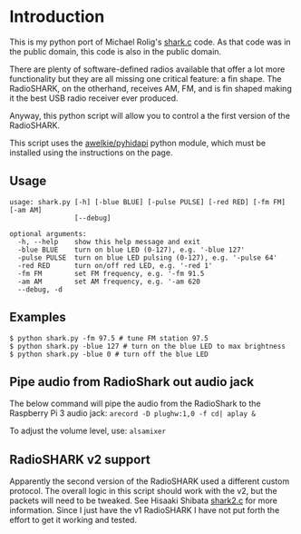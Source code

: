 # Introduction

This is my python port of Michael Rolig's [shark.c](https://raw.githubusercontent.com/benjaminmetzler/til/main/misc/archive/shark.c) code.  As that code was in the public domain, this code is also in the public domain.

There are plenty of software-defined radios available that offer a lot more functionality but they are all missing one critical feature: a fin shape.  The RadioSHARK, on the otherhand, receives AM, FM, and is fin shaped making it the best USB radio receiver ever produced.

Anyway, this python script will allow you to control a the first version of the RadioSHARK.

This script uses the [awelkie/pyhidapi](https://github.com/awelkie/pyhidapi) python module, which must be installed using the instructions on the page.


## Usage

```
usage: shark.py [-h] [-blue BLUE] [-pulse PULSE] [-red RED] [-fm FM] [-am AM]
                [--debug]

optional arguments:
  -h, --help    show this help message and exit
  -blue BLUE    turn on blue LED (0-127), e.g. '-blue 127'
  -pulse PULSE  turn on blue LED pulsing (0-127), e.g. '-pulse 64'
  -red RED      turn on/off red LED, e.g. '-red 1'
  -fm FM        set FM frequency, e.g. '-fm 91.5
  -am AM        set AM frequency, e.g. '-am 620
  --debug, -d
```

## Examples

```shell
$ python shark.py -fm 97.5 # tune FM station 97.5
$ python shark.py -blue 127 # turn on the blue LED to max brightness
$ python shark.py -blue 0 # turn off the blue LED
```

## Pipe audio from RadioShark out audio jack

The below command will pipe the audio from the RadioShark to the Raspberry Pi 3 audio jack:
`arecord -D plughw:1,0 -f cd| aplay &`

To adjust the volume level, use:
`alsamixer`

## RadioSHARK v2 support

Apparently the second version of the RadioSHARK used a different custom protocol.  The overall logic in this script should work with the v2, but the packets will need to be tweaked.  See Hisaaki Shibata [shark2.c](https://raw.githubusercontent.com/benjaminmetzler/til/main/misc/archive/shark2.c) for more information.  Since I just have the v1 RadioSHARK I have not put forth the effort to get it working and tested.
